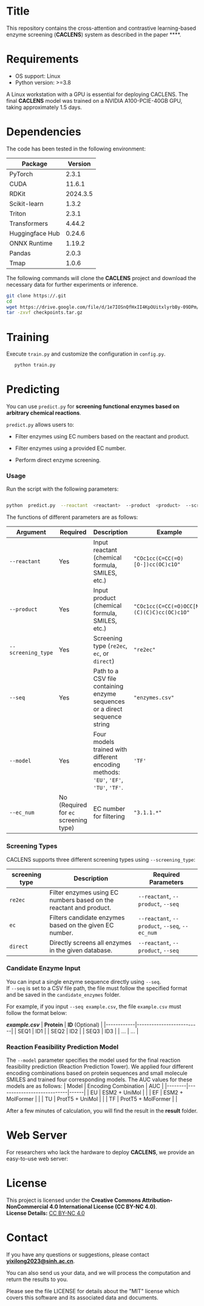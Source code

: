 ﻿# Title

This repository contains the cross-attention and contrastive learning-based enzyme screening (**CACLENS**) system as described in the paper ****.

# Requirements
-   OS support: Linux
-   Python version: >=3.8

A Linux workstation with a GPU is essential for deploying CACLENS. The final **CACLENS** model was trained on a NVIDIA A100-PCIE-40GB GPU, taking approximately 1.5 days.
# Dependencies

The code has been tested in the following environment:



| **Package**        | **Version** |
|--------------------|------------|
| PyTorch           | 2.3.1      |
| CUDA              | 11.6.1     |
| RDKit             | 2024.3.5   |
| Scikit-learn      | 1.3.2      |
| Triton            | 2.3.1      |
| Transformers      | 4.44.2     |
| Huggingface Hub   | 0.24.6     |
| ONNX Runtime      | 1.19.2     |
| Pandas            | 2.0.3      |
| Tmap              | 1.0.6      |

The following commands will clone the **CACLENS** project and download the necessary data for further experiments or inference.

```bash
git clone https://.git
cd 
wget https://drive.google.com/file/d/1e7IOSnQfHxII4KpOUitxlyrbBy-09DPm/view?usp=sharing
tar -zxvf checkpoints.tar.gz
```
# Training

Execute `train.py` and customize the configuration in `config.py`.
```bash
   python train.py
```
# Predicting


You can use `predict.py` for **screening functional enzymes based on arbitrary chemical reactions**.

`predict.py`  allows users to:

- Filter enzymes using EC numbers based on the reactant and product.

- Filter enzymes using a provided EC number.

- Perform direct enzyme screening.

### Usage

Run the script with the following parameters:

 
```bash

python  predict.py  --reactant  <reactant>  --product  <product>  --screening_type  <screening_type>  --seq  <enzyme_file_or_sequence> --model <enzyme screening model>  [--ec_num <EC_number>]

```
The functions of different parameters are as follows:


  


| **Argument**     | **Required** | **Description**                                      | **Example**     |
|------------------|-------------|------------------------------------------------------|-----------------|
| `--reactant`    | Yes         | Input reactant (chemical formula, SMILES, etc.)    | `"COc1cc(C=CC(=O)[O-])cc(OC)c1O"`     |
| `--product`     | Yes         | Input product (chemical formula, SMILES, etc.)     | `"COc1cc(C=CC(=O)OCC[N+](C)(C)C)cc(OC)c1O"`      |
| `--screening_type`        | Yes         | Screening type (`re2ec`, `ec`, or `direct`)           | `"re2ec"`         |
| `--seq`  | Yes         | Path to a CSV file containing enzyme sequences or a direct sequence string | `"enzymes.csv"` |
| `--model`  | Yes         | Four models trained with different encoding methods: `'EU'`, `'EF'`, `'TU'`, `'TF'`. | `'TF'` |
| `--ec_num`   | No (Required for `ec` screening type) | EC number for filtering | `"3.1.1.*"`  |

 

### Screening Types
CACLENS supports three different screening types using `--screening_type`:

| **screening type**   | **Description**                                                                 | **Required Parameters**                        |
|-----------|---------------------------------------------------------------------------------|----------------------------------------------|
| `re2ec`     | Filter enzymes using EC numbers based on the reactant and product. | `--reactant`, `--product`, `--seq` |
| `ec`      | Filters candidate enzymes based on the given EC number.                          | `--reactant`, `--product`, `--seq`, `--ec_num`               |
| `direct`  | Directly screens all enzymes in the given database.                             | `--reactant`, `--product`, `--seq`   |

### Candidate Enzyme Input
You can input a single enzyme sequence directly using `--seq`.  
If `--seq` is set to a CSV file path, the file must follow the specified format and be saved in the `candidate_enzymes` folder.

For example, if you input `--seq example.csv`, the file `example.csv` must follow the format below:

***example.csv***
| **Protein** | **ID** (Optional) |
|------------|--------------------------|
| SEQ1       | ID1                      |
| SEQ2       | ID2                      |
| SEQ3       | ID3                      |
| ...        | ...                      |
### Reaction Feasibility Prediction Model 
The `--model` parameter specifies the model used for the final reaction feasibility prediction (Reaction Prediction Tower). We applied four different encoding combinations based on protein sequences and small molecule SMILES and trained four corresponding models. The AUC values for these models are as follows:
| Model | Encoding Combination       | AUC  |
|--------|----------------------------|------|
| EU     | ESM2 + UniMol              |      |
| EF     | ESM2 + MolFormer           |      |
| TU     | ProtT5 + UniMol                 |      |
| TF     | ProtT5 + MolFormer              |      |

After a few minutes of calculation, you will find the result in the **result** folder.


# Web Server
  For researchers who lack the hardware to deploy **CACLENS**, we provide an easy-to-use web server:
  
# License
This project is licensed under the **Creative Commons Attribution-NonCommercial 4.0 International License (CC BY-NC 4.0)**.  
 **License Details:** [CC BY-NC 4.0](https://creativecommons.org/licenses/by-nc/4.0/)  


# Contact
If you have any questions or suggestions, please contact **[yixilong2023@sinh.ac.cn](mailto:yixilong2023@sinh.ac.cn)**.  

You can also send us your data, and we will process the computation and return the results to you.
  

Please see the file LICENSE for details about the "MIT" license which covers this software and its associated data and documents.

